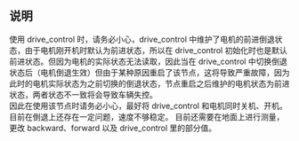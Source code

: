 #

## 说明

使用 drive_control 时，请务必小心，drive_control 中维护了电机的前进倒退状态，由于电机刚开机时默认为前进状态，所以在 drive_control 初始化时也是默认前进状态。但因为电机的实际状态无法读取，因此当在 drive_control 中切换倒退状态后（电机倒退生效）但由于某种原因重启了该节点，这将导致严重故障，因为此时的电机实际状态为之前切换的倒退状态，节点重启之后维护的电机状态为前进状态，两者状态不一致将会导致车辆失控。  
因此在使用该节点时请务必小心，最好将 drive_control 和电机同时关机、开机。  
目前在倒退上还存在一定问题，速度不够稳定。
目前还需要在地面上进行测量，更改 backward、forward 以及 drive_control 里的部分值。